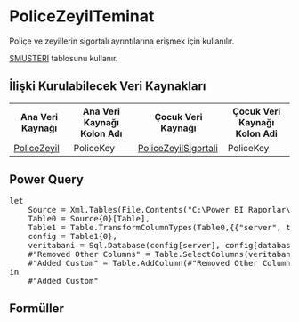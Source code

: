 <h1>PoliceZeyilTeminat</h1>
Poliçe ve zeyillerin sigortalı ayrıntılarına erişmek için kullanılır. 

<a href="../Tablolar/SMUSTERI.md">SMUSTERI</a> tablosunu kullanır.

<h2>İlişki Kurulabilecek Veri Kaynakları</h2>
<table>
<tr>
<th>Ana Veri Kaynağı</th>
<th>Ana Veri Kaynağı Kolon Adı</th>
<th>Çocuk Veri Kaynağı</th>
<th>Çocuk Veri Kaynağı Kolon Adi</th>
</tr>
<tr>
<td><a href="../VeriKaynaklari/PoliceZeyil.md">PoliceZeyil</a></td>
<td>PoliceKey</td>
<td><a href="../VeriKaynaklari/PoliceZeyilSigortali.md">PoliceZeyilSigortali</a></td>
<td>PoliceKey</td>
</tr>
</table>


<h2>Power Query</h2>
<pre>
let
    Source = Xml.Tables(File.Contents("C:\Power BI Raporlar\config.xml")),
    Table0 = Source{0}[Table],
    Table1 = Table.TransformColumnTypes(Table0,{{"server", type text}, {"database", type text}}),
    config = Table1{0},
    veritabani = Sql.Database(config[server], config[database], [Query="select * from SMUSTERI M where M.ADRES_CINS = ' ' AND exists (select '' from SPOLICE p where p.acenta = m.macenta and p.BRANS = M.MBRANS AND P.POLICE_NO = M.MPOLICE AND P.TECDIT_NO = M.MTECDIT_NO AND P.ZEYL_NO=M.MZEYL_NO AND P.IPT_KAYIT IN ('K','I'))"]),
    #"Removed Other Columns" = Table.SelectColumns(veritabani,{"MYIL", "MACENTA", "MBRANS", "MPOLICE", "MZEYL_NO", "MTECDIT_NO", "MKODU", "MADI", "MUNVAN", "ADRES1", "ADRES2", "ILCESI", "ILI", "FMMAHALLE", "FKAPINO", "FDAIRENO", "FMAPT", "FKAT", "FBELKOD", "FVERKIMNO", "FTCKIMNO", "FUYRUK", "FBABAADI", "FGERTUZ", "FSEVERGINO", "PASAPORTNO", "IL_KODU", "ILCE_KODU", "EGITIM", "CINSIYET", "DOGUM_TAR", "MSOYADI", "MTIPI", "DOGUM_YERI", "VERGI_DAIRESI", "EV_IS_ADRESI", "OLUM_TARIHI", "CADDE", "SOKAK", "UYRUKDIGER", "SEMT", "BELDE_KODU", "IS_TEL", "CEP_TEL", "MEDENI_HALI", "UAVT_IL_KODU", "UAVT_ILCE_KODU", "UAVT_KOY_KODU", "UAVT_MAHALLE_KODU", "UAVT_CSBM_KODU", "UAVT_BINA_KODU", "UAVT_DAIRE_KODU", "UAVT_ADRES_KODU"}) ,
    #"Added Custom" = Table.AddColumn(#"Removed Other Columns", "PoliceKey", each [MACENTA]&"_"&[MBRANS]&"_"&[MPOLICE]&"_"&[MTECDIT_NO]&"_"&[MZEYL_NO])
in
    #"Added Custom"
</pre>

<h2>Formüller</h2>

